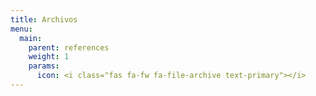 ```yaml
---
title: Archivos
menu:
  main:
    parent: references
    weight: 1
    params:
      icon: <i class="fas fa-fw fa-file-archive text-primary"></i>
---
```

